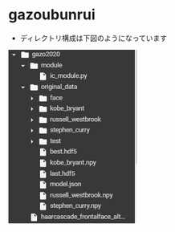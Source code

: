 # gazoubunrui


* ディレクトリ構成は下図のようになっています 

![](https://github.com/rene-hiroki/gazoubunrui/blob/master/image/fig1.png?raw=true)

